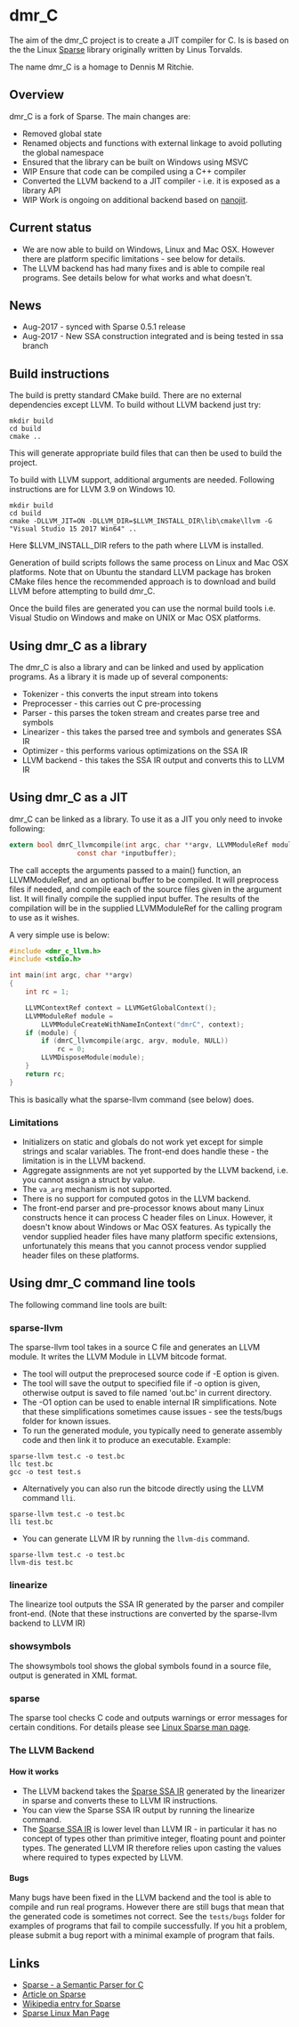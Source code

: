 # dmr_C

The aim of the dmr_C project is to create a JIT compiler for C. Is is based on the the Linux [Sparse](https://sparse.wiki.kernel.org/index.php/Main_Page) library originally written by Linus Torvalds. 

The name dmr_C is a homage to Dennis M Ritchie.

## Overview

dmr_C is a fork of Sparse. The main changes are:

* Removed global state
* Renamed objects and functions with external linkage to avoid polluting the global namespace
* Ensured that the library can be built on Windows using MSVC
* WIP Ensure that code can be compiled using a C++ compiler
* Converted the LLVM backend to a JIT compiler - i.e. it is exposed as a library API
* WIP Work is ongoing on additional backend based on [nanojit](https://github.com/dibyendumajumdar/dmr_c/tree/master/nanojit-backend).

## Current status

* We are now able to build on Windows, Linux and Mac OSX. However there are platform specific limitations - see below for details.
* The LLVM backend has had many fixes and is able to compile real programs. See details below for what works and what doesn't.

## News
* Aug-2017 - synced with Sparse 0.5.1 release
* Aug-2017 - New SSA construction integrated and is being tested in ssa branch

## Build instructions

The build is pretty standard CMake build. There are no external dependencies except LLVM. To build without LLVM backend just try:

```
mkdir build
cd build
cmake ..
```
This will generate appropriate build files that can then be used to build the project.

To build with LLVM support, additional arguments are needed. Following instructions are for LLVM 3.9 on Windows 10. 

```
mkdir build
cd build
cmake -DLLVM_JIT=ON -DLLVM_DIR=$LLVM_INSTALL_DIR\lib\cmake\llvm -G "Visual Studio 15 2017 Win64" ..
```

Here $LLVM_INSTALL_DIR refers to the path where LLVM is installed. 

Generation of build scripts follows the same process on Linux and Mac OSX platforms. Note that on Ubuntu the standard LLVM package has broken CMake files hence the recommended approach is to download and build LLVM before attempting to build dmr_C.

Once the build files are generated you can use the normal build tools i.e. Visual Studio on Windows and make on UNIX or Mac OSX platforms.

## Using dmr_C as a library

The dmr_C is also a library and can be linked and used by application programs. As a library it is made up of several components:

* Tokenizer - this converts the input stream into tokens
* Preprocesser - this carries out C pre-processing
* Parser - this parses the token stream and creates parse tree and symbols
* Linearizer - this takes the parsed tree and symbols and generates SSA IR
* Optimizer - this performs various optimizations on the SSA IR
* LLVM backend - this takes the SSA IR output and converts this to LLVM IR

## Using dmr_C as a JIT

dmr_C can be linked as a library. To use it as a JIT you only need to invoke following:

```C
extern bool dmrC_llvmcompile(int argc, char **argv, LLVMModuleRef module,
			     const char *inputbuffer);
```

The call accepts the arguments passed to a main() function, an LLVMModuleRef, and an optional buffer to be compiled. It will preprocess files if needed, and compile each of the source files given in the argument list. It will finally compile the supplied input buffer. The results of the compilation will be in the supplied LLVMModuleRef for the calling program to use as it wishes. 

A very simple use is below:

```C
#include <dmr_c_llvm.h>
#include <stdio.h>

int main(int argc, char **argv)
{
	int rc = 1;

	LLVMContextRef context = LLVMGetGlobalContext();
	LLVMModuleRef module =
	    LLVMModuleCreateWithNameInContext("dmrC", context);
	if (module) {
		if (dmrC_llvmcompile(argc, argv, module, NULL))
			rc = 0;
		LLVMDisposeModule(module);
	}
	return rc;
}
```

This is basically what the sparse-llvm command (see below) does.

### Limitations

* Initializers on static and globals do not work yet except for simple strings and scalar variables. The front-end does handle these - the limitation is in the LLVM backend.
* Aggregate assignments are not yet supported by the LLVM backend, i.e. you cannot assign a struct by value.
* The `va_arg` mechanism is not supported.
* There is no support for computed gotos in the LLVM backend.
* The front-end parser and pre-processor knows about many Linux constructs hence it can process C header files on Linux. However, it doesn't know about Windows or Mac OSX features. As typically the vendor supplied header files have many platform specific extensions, unfortunately this means that you cannot process vendor supplied header files on these platforms.

## Using dmr_C command line tools

The following command line tools are built:

### sparse-llvm
The sparse-llvm tool takes in a source C file and generates an LLVM module. It writes the LLVM Module in LLVM bitcode format.

* The tool will output the preprocesed source code if -E option is given.
* The tool will save the output to specified file if -o option is given, otherwise output is saved to file named 'out.bc' in current directory.
* The -O1 option can be used to enable internal IR simplifications. Note that these simplifications sometimes cause issues - see the tests/bugs folder for known issues. 
* To run the generated module, you typically need to generate assembly code and then link it to produce an executable. Example:

```
sparse-llvm test.c -o test.bc
llc test.bc
gcc -o test test.s

```

* Alternatively you can also run the bitcode directly using the LLVM command `lli`.

```
sparse-llvm test.c -o test.bc
lli test.bc

```

* You can generate LLVM IR by running the `llvm-dis` command.

```
sparse-llvm test.c -o test.bc
llvm-dis test.bc

```

### linearize
The linearize tool outputs the SSA IR generated by the parser and compiler front-end. (Note that these instructions are converted by the sparse-llvm backend to LLVM IR)

### showsymbols
The showsymbols tool shows the global symbols found in a source file, output is generated in XML format.

### sparse
The sparse tool checks C code and outputs warnings or error messages for certain conditions. For details please see [Linux Sparse man page](https://linux.die.net/man/1/sparse).

### The LLVM Backend

#### How it works

* The LLVM backend takes the [Sparse SSA IR](https://github.com/dibyendumajumdar/dmr_c/blob/master/docs/instructions.md) generated by the linearizer in sparse and converts these to LLVM IR instructions.
* You can view the Sparse SSA IR output by running the linearize command.
* The [Sparse SSA IR](https://github.com/dibyendumajumdar/dmr_c/blob/master/docs/instructions.md) is lower level than LLVM IR - in particular it has no concept of types other than primitive integer, floating pount and pointer types. The generated LLVM IR therefore relies upon casting the values where required to types expected by LLVM.

#### Bugs

Many bugs have been fixed in the LLVM backend and the tool is able to compile and run real programs. However there are still bugs that mean that the generated code is sometimes not correct. See the `tests/bugs` folder for examples of programs that fail to compile successfully. If you hit a problem, please submit a bug report with a minimal example of program that fails.

## Links

* [Sparse - a Semantic Parser for C](https://sparse.wiki.kernel.org/index.php/Main_Page)
* [Article on Sparse](https://lwn.net/Articles/689907/)
* [Wikipedia entry for Sparse](https://en.wikipedia.org/wiki/Sparse)
* [Sparse Linux Man Page](https://linux.die.net/man/1/sparse)
